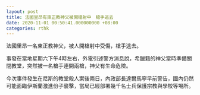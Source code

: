 ```yaml
---
layout: post
title: 法國里昂有東正教神父被開槍射中　槍手逃去
date: 2020-11-01 00:50:41.000000000 +08:00
categories: rthk
---
```


法國里昂一名東正教神父，被人開槍射中受傷，槍手逃去。

事發在當地星期六下午4時左右，外電引述警方消息說，希臘籍的神父當時準備關閉教堂，突然被一名槍手連開兩槍，神父有生命危險。

今次事件發生在尼斯的教堂殺人案後兩日，內政部長達爾馬寧早前警告，國內仍然可能面臨伊斯蘭激進份子襲擊，當局已經部署幾千名士兵保護宗教與學校等埸所。
